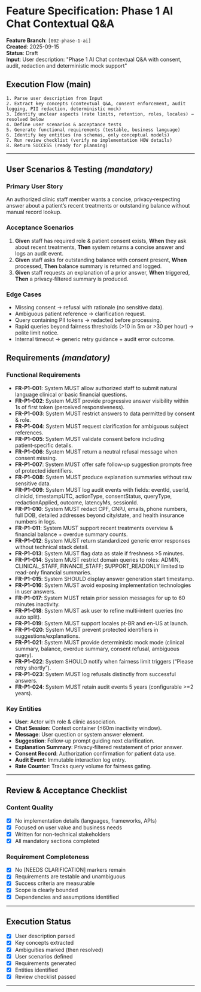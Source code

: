 # Feature Specification: Phase 1 AI Chat Contextual Q&A

**Feature Branch**: `[002-phase-1-ai]`  
**Created**: 2025-09-15  
**Status**: Draft  
**Input**: User description: "Phase 1 AI Chat contextual Q&A with consent, audit, redaction and deterministic mock support"

## Execution Flow (main)
```
1. Parse user description from Input
2. Extract key concepts (contextual Q&A, consent enforcement, audit logging, PII redaction, deterministic mock)
3. Identify unclear aspects (rate limits, retention, roles, locales) → resolved below
4. Define user scenarios & acceptance tests
5. Generate functional requirements (testable, business language)
6. Identify key entities (no schemas, only conceptual models)
7. Run review checklist (verify no implementation HOW details)
8. Return SUCCESS (ready for planning)
```

---

## User Scenarios & Testing *(mandatory)*

### Primary User Story
An authorized clinic staff member wants a concise, privacy‑respecting answer about a patient’s recent treatments or outstanding balance without manual record lookup.

### Acceptance Scenarios
1. **Given** staff has required role & patient consent exists, **When** they ask about recent treatments, **Then** system returns a concise answer and logs an audit event.
2. **Given** staff asks for outstanding balance with consent present, **When** processed, **Then** balance summary is returned and logged.
3. **Given** staff requests an explanation of a prior answer, **When** triggered, **Then** a privacy‑filtered summary is produced.

### Edge Cases
- Missing consent → refusal with rationale (no sensitive data).
- Ambiguous patient reference → clarification request.
- Query containing PII tokens → redacted before processing.
- Rapid queries beyond fairness thresholds (>10 in 5m or >30 per hour) → polite limit notice.
- Internal timeout → generic retry guidance + audit error outcome.

## Requirements *(mandatory)*

### Functional Requirements
- **FR-P1-001**: System MUST allow authorized staff to submit natural language clinical or basic financial questions.
- **FR-P1-002**: System MUST provide progressive answer visibility within 1s of first token (perceived responsiveness).
- **FR-P1-003**: System MUST restrict answers to data permitted by consent & role.
- **FR-P1-004**: System MUST request clarification for ambiguous subject references.
- **FR-P1-005**: System MUST validate consent before including patient‑specific details.
- **FR-P1-006**: System MUST return a neutral refusal message when consent missing.
- **FR-P1-007**: System MUST offer safe follow‑up suggestion prompts free of protected identifiers.
- **FR-P1-008**: System MUST produce explanation summaries without raw sensitive data.
- **FR-P1-009**: System MUST log audit events with fields: eventId, userId, clinicId, timestampUTC, actionType, consentStatus, queryType, redactionApplied, outcome, latencyMs, sessionId.
- **FR-P1-010**: System MUST redact CPF, CNPJ, emails, phone numbers, full DOB, detailed addresses beyond city/state, and health insurance numbers in logs.
- **FR-P1-011**: System MUST support recent treatments overview & financial balance + overdue summary counts.
- **FR-P1-012**: System MUST return standardized generic error responses without technical stack detail.
- **FR-P1-013**: System MUST flag data as stale if freshness >5 minutes.
- **FR-P1-014**: System MUST restrict domain queries to roles: ADMIN, CLINICAL_STAFF, FINANCE_STAFF; SUPPORT_READONLY limited to read-only financial summaries.
- **FR-P1-015**: System SHOULD display answer generation start timestamp.
- **FR-P1-016**: System MUST avoid exposing implementation technologies in user answers.
- **FR-P1-017**: System MUST retain prior session messages for up to 60 minutes inactivity.
- **FR-P1-018**: System MUST ask user to refine multi‑intent queries (no auto split).
- **FR-P1-019**: System MUST support locales pt-BR and en-US at launch.
- **FR-P1-020**: System MUST prevent protected identifiers in suggestions/explanations.
- **FR-P1-021**: System MUST provide deterministic mock mode (clinical summary, balance, overdue summary, consent refusal, ambiguous query).
- **FR-P1-022**: System SHOULD notify when fairness limit triggers (“Please retry shortly”).
- **FR-P1-023**: System MUST log refusals distinctly from successful answers.
- **FR-P1-024**: System MUST retain audit events 5 years (configurable >=2 years).

### Key Entities
- **User**: Actor with role & clinic association.
- **Chat Session**: Context container (≤60m inactivity window).
- **Message**: User question or system answer element.
- **Suggestion**: Follow‑up prompt guiding next clarification.
- **Explanation Summary**: Privacy‑filtered restatement of prior answer.
- **Consent Record**: Authorization confirmation for patient data use.
- **Audit Event**: Immutable interaction log entry.
- **Rate Counter**: Tracks query volume for fairness gating.

---

## Review & Acceptance Checklist
### Content Quality
- [x] No implementation details (languages, frameworks, APIs)
- [x] Focused on user value and business needs
- [x] Written for non-technical stakeholders
- [x] All mandatory sections completed

### Requirement Completeness
- [x] No [NEEDS CLARIFICATION] markers remain
- [x] Requirements are testable and unambiguous  
- [x] Success criteria are measurable
- [x] Scope is clearly bounded
- [x] Dependencies and assumptions identified

---

## Execution Status
- [x] User description parsed
- [x] Key concepts extracted
- [x] Ambiguities marked (then resolved)
- [x] User scenarios defined
- [x] Requirements generated
- [x] Entities identified
- [x] Review checklist passed

---
